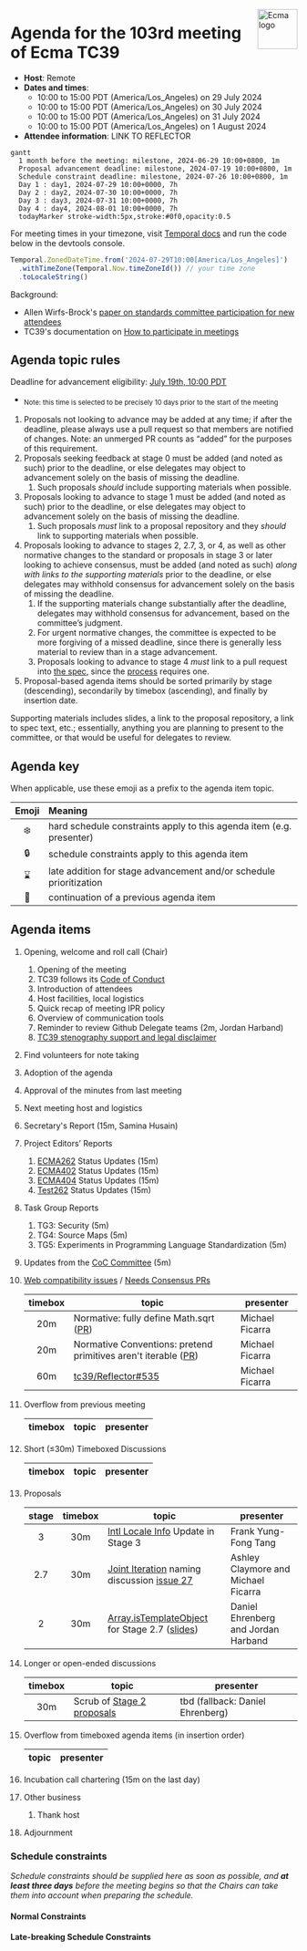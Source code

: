 <img src="../images/Ecma_RVB-003.jpg" align="right" height="70" alt="Ecma logo" /> <!-- markdownlint-disable-line MD041 -->

# Agenda for the 103rd meeting of Ecma TC39

- **Host**: Remote
- **Dates and times**:
  - 10:00 to 15:00 PDT (America/Los\_Angeles) on 29 July 2024
  - 10:00 to 15:00 PDT (America/Los\_Angeles) on 30 July 2024
  - 10:00 to 15:00 PDT (America/Los\_Angeles) on 31 July 2024
  - 10:00 to 15:00 PDT (America/Los\_Angeles) on 1 August 2024
- **Attendee information**: LINK TO REFLECTOR

```mermaid
gantt
  1 month before the meeting: milestone, 2024-06-29 10:00+0800, 1m
  Proposal advancement deadline: milestone, 2024-07-19 10:00+0800, 1m
  Schedule constraint deadline: milestone, 2024-07-26 10:00+0800, 1m
  Day 1 : day1, 2024-07-29 10:00+0000, 7h
  Day 2 : day2, 2024-07-30 10:00+0000, 7h
  Day 3 : day3, 2024-07-31 10:00+0000, 7h
  Day 4 : day4, 2024-08-01 10:00+0000, 7h
  todayMarker stroke-width:5px,stroke:#0f0,opacity:0.5
```

For meeting times in your timezone, visit [Temporal docs](https://tc39.es/proposal-temporal/docs/) and run the code below in the devtools console.

```js
Temporal.ZonedDateTime.from('2024-07-29T10:00[America/Los_Angeles]')
  .withTimeZone(Temporal.Now.timeZoneId()) // your time zone
  .toLocaleString()
```

Background:

- Allen Wirfs-Brock's [paper on standards committee participation for new attendees](http://wirfs-brock.com/allen/files/papers/standpats-asianplop2016.pdf)
- TC39's documentation on [How to participate in meetings](https://github.com/tc39/how-we-work/blob/HEAD/how-to-participate-in-meetings.md)

## Agenda topic rules

Deadline for advancement eligibility: [July 19th, 10:00 PDT](https://www.timeanddate.com/countdown/generic?p0=137&iso=20240719T10&msg=TC39%20Submission%20deadline)

- <sub>Note: this time is selected to be precisely 10 days prior to the start of the meeting</sub>

1. Proposals not looking to advance may be added at any time; if after the deadline, please always use a pull request so that members are notified of changes. Note: an unmerged PR counts as “added” for the purposes of this requirement.
1. Proposals seeking feedback at stage 0 must be added (and noted as such) prior to the deadline, or else delegates may object to advancement solely on the basis of missing the deadline.
    1. Such proposals *should* include supporting materials when possible.
1. Proposals looking to advance to stage 1 must be added (and noted as such) prior to the deadline, or else delegates may object to advancement solely on the basis of missing the deadline.
    1. Such proposals *must* link to a proposal repository and they *should* link to supporting materials when possible.
1. Proposals looking to advance to stages 2, 2.7, 3, or 4, as well as other normative changes to the standard or proposals in stage 3 or later looking to achieve consensus, must be added (and noted as such) *along with links to the supporting materials* prior to the deadline, or else delegates may withhold consensus for advancement solely on the basis of missing the deadline.
    1. If the supporting materials change substantially after the deadline, delegates may withhold consensus for advancement, based on the committee’s judgment.
    1. For urgent normative changes, the committee is expected to be more forgiving of a missed deadline, since there is generally less material to review than in a stage advancement.
    1. Proposals looking to advance to stage 4 *must* link to a pull request into [the spec](https://github.com/tc39/ecma262), since the [process](https://tc39.github.io/process-document/) requires one.
1. Proposal-based agenda items should be sorted primarily by stage (descending), secondarily by timebox (ascending), and finally by insertion date.

Supporting materials includes slides, a link to the proposal repository, a link to spec text, etc.; essentially, anything you are planning to present to the committee, or that would be useful for delegates to review.

## Agenda key

When applicable, use these emoji as a prefix to the agenda item topic.

| Emoji | Meaning                                                              |
| :---: | :---                                                                 |
|  ❄️    | hard schedule constraints apply to this agenda item (e.g. presenter) |
|  🔒   | schedule constraints apply to this agenda item                       |
|  ⌛️   | late addition for stage advancement and/or schedule prioritization   |
|  🔁   | continuation of a previous agenda item                               |

## Agenda items

1. Opening, welcome and roll call (Chair)
    1. Opening of the meeting
    1. TC39 follows its [Code of Conduct](https://tc39.github.io/code-of-conduct/)
    1. Introduction of attendees
    1. Host facilities, local logistics
    1. Quick recap of meeting IPR policy
    1. Overview of communication tools
    1. Reminder to review Github Delegate teams (2m, Jordan Harband)
    1. [TC39 stenography support and legal disclaimer](https://github.com/tc39/Reflector/blob/main/transcriptions.md)
1. Find volunteers for note taking
1. Adoption of the agenda
1. Approval of the minutes from last meeting
1. Next meeting host and logistics
1. Secretary's Report (15m, Samina Husain)
1. Project Editors’ Reports
    1. [ECMA262](https://github.com/tc39/ecma262) Status Updates (15m)
    1. [ECMA402](https://github.com/tc39/ecma402) Status Updates (15m)
    1. [ECMA404](https://www.ecma-international.org/publications/standards/Ecma-404.htm) Status Updates (15m)
    1. [Test262](https://github.com/tc39/test262) Status Updates (15m)
1. Task Group Reports
    <!-- 1. TG2: Internationalization (5m) - in practice, this is covered via the ECMA-402 project editors' report -->
    1. TG3: Security (5m)
    1. TG4: Source Maps (5m)
    1. TG5: Experiments in Programming Language Standardization (5m)
1. Updates from the [CoC Committee](https://tc39.es/code-of-conduct/#code-of-conduct-committee) (5m)
1. [Web compatibility issues](https://github.com/tc39/ecma262/issues?utf8=✓&q=is%3Aopen+label%3A%22web+reality%22+is%3Aissue) / [Needs Consensus PRs](https://github.com/tc39/ecma262/pulls?q=is%3Apr+is%3Aopen+label%3A%22needs+consensus%22)

    | timebox | topic | presenter |
    |:-------:|-------|-----------|
    | 20m | Normative: fully define Math.sqrt ([PR](https://github.com/tc39/ecma262/pull/3345)) | Michael Ficarra |
    | 20m | Normative Conventions: pretend primitives aren't iterable ([PR](https://github.com/tc39/how-we-work/pull/152)) | Michael Ficarra |
    | 60m | [tc39/Reflector#535](https://github.com/tc39/Reflector/issues/535) | Michael Ficarra |

1. Overflow from previous meeting

    | timebox | topic | presenter |
    |:-------:|-------|-----------|

1. Short (&le;30m) Timeboxed Discussions

    | timebox | topic | presenter |
    |:-------:|-------|-----------|

1. Proposals

    | stage | timebox | topic | presenter |
    |:-----:|:-------:|-------|-----------|
    | 3 | 30m | [Intl Locale Info](https://github.com/tc39/proposal-intl-locale-info) Update in Stage 3 | Frank Yung-Fong Tang |
    | 2.7 | 30m | [Joint Iteration](https://github.com/tc39/proposal-joint-iteration) naming discussion [issue 27](https://github.com/tc39/proposal-joint-iteration/issues/27) | Ashley Claymore and Michael Ficarra |
    | 2 | 30m | [Array.isTemplateObject](https://github.com/tc39/proposal-array-is-template-object) for Stage 2.7 ([slides](https://docs.google.com/presentation/d/1PtAFnHj7OxGMVekvChntoOJ6RzAly9iTGjUThrHQD9o/edit#slide=id.p)) | Daniel Ehrenberg and Jordan Harband |

1. Longer or open-ended discussions

    | timebox | topic | presenter |
    |:-------:|-------|-----------|
    | 30m | Scrub of [Stage 2 proposals](https://github.com/tc39/proposals?tab=readme-ov-file#stage-2) | tbd (fallback: Daniel Ehrenberg) |

1. Overflow from timeboxed agenda items (in insertion order)

    | topic | presenter |
    |-------|-----------|

1. Incubation call chartering (15m on the last day)

1. Other business
    1. Thank host
1. Adjournment

### Schedule constraints

*Schedule constraints should be supplied here as soon as possible, and **at least three days** before the meeting begins so that the Chairs can take them into account when preparing the schedule.*

<!-- DO NOT PUT YOUR CONSTRAINTS HERE! Put them in one of the next sections: either "Normal Constraints" or "Late-breaking Schedule Constraints" -->

<!-- Be specific! Provide a full name, date and time range that they will or will not be available, and which sessions they are trying to prioritize. Satisfaction not guaranteed, but more information is useful. Conflicting constraints honored on a first-come, first served basis. -->

#### Normal Constraints

<!-- Constraints supplied more than three days before the meeting should go here -->

#### Late-breaking Schedule Constraints

<!-- Constraints supplied less than three days before the meeting should go here -->

